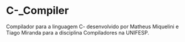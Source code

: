 # C-_Compiler
Compilador para a linguagem C- desenvolvido por Matheus Miquelini e Tiago Miranda para a disciplina Compiladores na UNIFESP.
